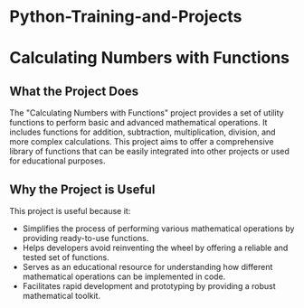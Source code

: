 # Python-Training-and-Projects
# Calculating Numbers with Functions

## What the Project Does
The "Calculating Numbers with Functions" project provides a set of utility functions to perform basic and advanced mathematical operations. It includes functions for addition, subtraction, multiplication, division, and more complex calculations. This project aims to offer a comprehensive library of functions that can be easily integrated into other projects or used for educational purposes.

## Why the Project is Useful
This project is useful because it:
- Simplifies the process of performing various mathematical operations by providing ready-to-use functions.
- Helps developers avoid reinventing the wheel by offering a reliable and tested set of functions.
- Serves as an educational resource for understanding how different mathematical operations can be implemented in code.
- Facilitates rapid development and prototyping by providing a robust mathematical toolkit.


